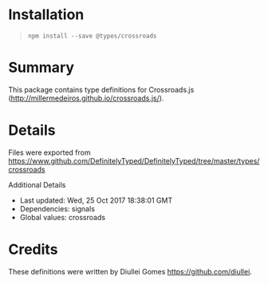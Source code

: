 # Installation
> `npm install --save @types/crossroads`

# Summary
This package contains type definitions for Crossroads.js (http://millermedeiros.github.io/crossroads.js/).

# Details
Files were exported from https://www.github.com/DefinitelyTyped/DefinitelyTyped/tree/master/types/crossroads

Additional Details
 * Last updated: Wed, 25 Oct 2017 18:38:01 GMT
 * Dependencies: signals
 * Global values: crossroads

# Credits
These definitions were written by Diullei Gomes <https://github.com/diullei>.
